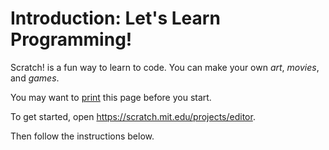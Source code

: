 # Introduction: Let's Learn Programming!

Scratch! is a fun way to learn to code. You can make your own *art*, *movies*, and *games*. 

You may want to <a href="" onClick="window.print();return false">print</a> this page before you start.

To get started, open 
<a href="https://scratch.mit.edu/projects/editor/" target="_blank">https://scratch.mit.edu/projects/editor</a>. 

Then follow the instructions below.
